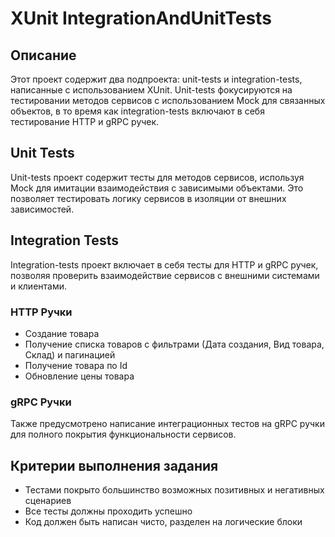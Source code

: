 # XUnit IntegrationAndUnitTests

## Описание

Этот проект содержит два подпроекта: unit-tests и integration-tests, написанные с использованием XUnit. Unit-tests фокусируются на тестировании методов сервисов с использованием Mock для связанных объектов, в то время как integration-tests включают в себя тестирование HTTP и gRPC ручек.

## Unit Tests

Unit-tests проект содержит тесты для методов сервисов, используя Mock для имитации взаимодействия с зависимыми объектами. Это позволяет тестировать логику сервисов в изоляции от внешних зависимостей.

## Integration Tests

Integration-tests проект включает в себя тесты для HTTP и gRPC ручек, позволяя проверить взаимодействие сервисов с внешними системами и клиентами.

### HTTP Ручки

- Создание товара
- Получение списка товаров с фильтрами (Дата создания, Вид товара, Склад) и пагинацией
- Получение товара по Id
- Обновление цены товара

### gRPC Ручки

Также предусмотрено написание интеграционных тестов на gRPC ручки для полного покрытия функциональности сервисов.

## Критерии выполнения задания

- Тестами покрыто большинство возможных позитивных и негативных сценариев
- Все тесты должны проходить успешно
- Код должен быть написан чисто, разделен на логические блоки
